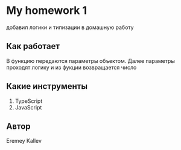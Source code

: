 # My homework 1
добавил логики и типизации в домашную работу
## Как работает
В функцию передаются параметры объектом.
Далее параметры проходят логику и из фукции возвращается число 
## Какие инструменты
1. TypeScript
2. JavaScript
## Автор
Eremey Kallev
